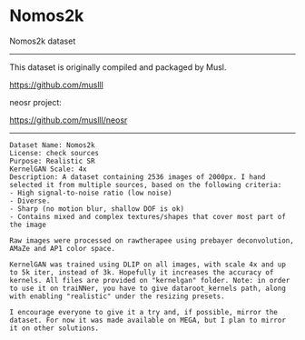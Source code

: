 # Nomos2k
Nomos2k dataset

---

This dataset is originally compiled and packaged by Musl.

https://github.com/muslll

neosr project:

https://github.com/muslll/neosr

---

```
Dataset Name: Nomos2k
License: check sources
Purpose: Realistic SR
KernelGAN Scale: 4x
Description: A dataset containing 2536 images of 2000px. I hand selected it from multiple sources, based on the following criteria:
- High signal-to-noise ratio (low noise)
- Diverse. 
- Sharp (no motion blur, shallow DOF is ok)
- Contains mixed and complex textures/shapes that cover most part of the image

Raw images were processed on rawtherapee using prebayer deconvolution, AMaZe and AP1 color space.

KernelGAN was trained using DLIP on all images, with scale 4x and up to 5k iter, instead of 3k. Hopefully it increases the accuracy of kernels. All files are provided on "kernelgan" folder. Note: in order to use it on traiNNer, you have to give dataroot_kernels path, along with enabling "realistic" under the resizing presets. 

I encourage everyone to give it a try and, if possible, mirror the dataset. For now it was made available on MEGA, but I plan to mirror it on other solutions.
```
